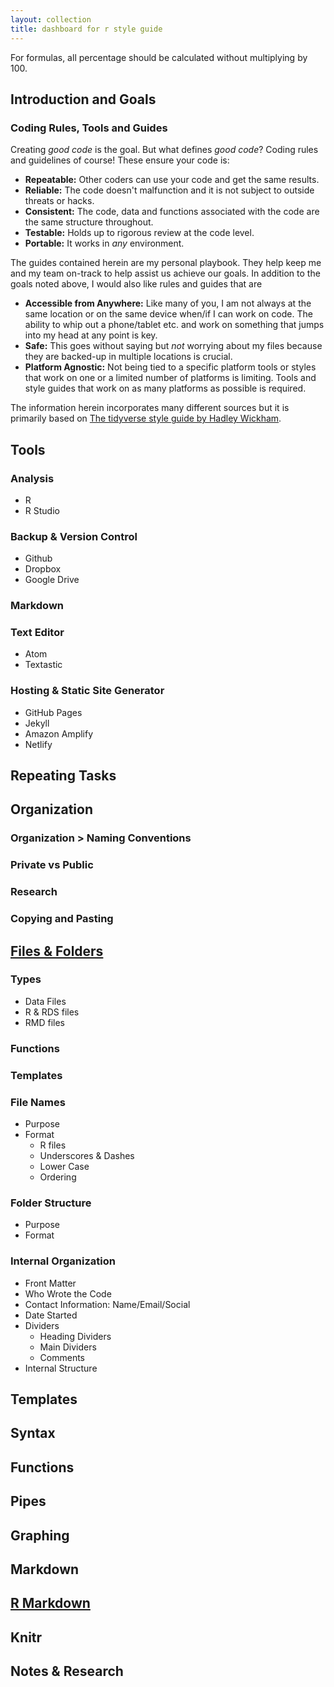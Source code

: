 ```yaml
---
layout: collection
title: dashboard for r style guide
---
```

For formulas, all percentage should be calculated without multiplying by 100.

## Introduction and Goals

### Coding Rules, Tools and Guides

Creating *good code* is the goal.  But what defines *good code*?  Coding rules and guidelines of course!  These ensure your code is:

- **Repeatable:** Other coders can use your code and get the same results.
- **Reliable:** The code doesn't malfunction and it is not subject to outside threats or hacks.
- **Consistent:** The code, data and functions associated with the code are the same structure throughout.
- **Testable:** Holds up to rigorous review at the code level.
- **Portable:** It works in *any* environment.

The guides contained herein are my personal playbook.  They help keep me and my team on-track to help assist us achieve our goals.  In addition to the goals noted above, I would also like rules and guides that are

- **Accessible from Anywhere:** Like many of you, I am not always at the same location or on the same device when/if I can work on code. The ability to whip out a phone/tablet etc. and work on something that jumps into my head at any point is key.
- **Safe:** This goes without saying but *not* worrying about my files because they are backed-up in multiple locations is crucial.
- **Platform Agnostic:** Not being tied to a specific platform tools or styles that work on one or a limited number of platforms is limiting.  Tools and style guides that work on as many platforms as possible is required.

The information herein incorporates many different sources but it is primarily based on [The tidyverse style guide by Hadley Wickham](https://style.tidyverse.org/).   

## Tools
  
### Analysis

- R
- R Studio

### Backup & Version Control

- Github
- Dropbox
- Google Drive

### Markdown

### Text Editor

- Atom
- Textastic

### Hosting & Static Site Generator

- GitHub Pages
- Jekyll
- Amazon Amplify
- Netlify

## Repeating Tasks

## Organization

### Organization > Naming Conventions

### Private vs Public

### Research

### Copying and Pasting

## [Files & Folders](/filenames.md)

### Types

- Data Files
- R & RDS files
- RMD files

### Functions

### Templates
    
### File Names

- Purpose
- Format
	+ R files
  + Underscores & Dashes
  + Lower Case
  + Ordering

### Folder Structure

- Purpose
- Format

### Internal Organization

- Front Matter
- Who Wrote the Code
- Contact Information:  Name/Email/Social
- Date Started
- Dividers
	+ Heading Dividers
	+ Main Dividers
	+ Comments
- Internal Structure

## Templates

## Syntax

## Functions

## Pipes

## Graphing

## Markdown

## [R Markdown](/rmarkdown.md)

## Knitr

## Notes & Research
